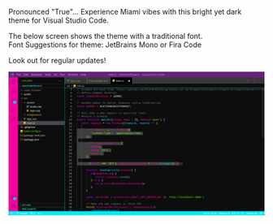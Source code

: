 Pronounced "True"...
Experience Miami vibes with this bright yet dark theme for Visual Studio Code.

The below screen shows the theme with a traditional font. <br>
Font Suggestions for theme: JetBrains Mono or Fira Code

Look out for regular updates!

![](./images/themepic.jpeg)


